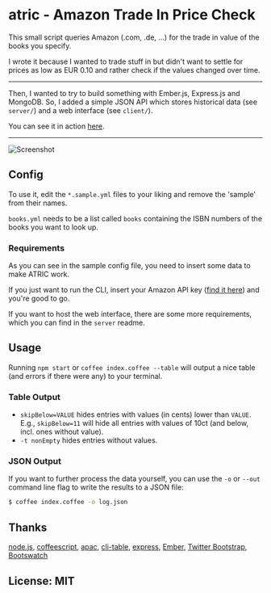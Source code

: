 # atric - Amazon Trade In Price Check

This small script queries Amazon (.com, .de, ...) for the trade in value of the books you specify.

I wrote it because I wanted to trade stuff in but didn't want to settle for prices as low as EUR 0.10 and rather check if the values changed over time.

---

Then, I wanted to try to build something with Ember.js, Express.js and MongoDB. So, I added a simple JSON API which stores historical data (see `server/`) and a web interface (see `client/`).

You can see it in action [here](http://atric.flabs.org/).

---

![Screenshot](https://raw.github.com/killercup/atric/master/src/_screenshot.png)

## Config

To use it, edit the `*.sample.yml` files to your liking and remove the 'sample' from their names.

`books.yml` needs to be a list called `books` containing the ISBN numbers of the books you want to look up.

### Requirements

As you can see in the sample config file, you need to insert some data to make ATRIC work.

If you just want to run the CLI, insert your Amazon API key ([find it here][aws]) and you're good to go.

If you want to host the web interface, there are some more requirements, which you can find in the `server` readme.

[aws]: https://portal.aws.amazon.com/gp/aws/securityCredentials

## Usage

Running `npm start` or `coffee index.coffee --table` will output a nice table (and errors if there were any) to your terminal.

### Table Output

- `skipBelow=VALUE` hides entries with values (in cents) lower than `VALUE`. E.g., `skipBelow=11` will hide all entries with values of 10ct (and below, incl. ones without value).
- `-t nonEmpty` hides entries without values.

### JSON Output

If you want to further process the data yourself, you can use the `-o` or `--out` command line flag to write the results to a JSON file:

```sh
$ coffee index.coffee -o log.json
```

## Thanks

[node.js](http://nodejs.org/), [coffeescript](http://coffeescript.org/), [apac](https://github.com/dmcquay/node-apac), [cli-table](https://github.com/LearnBoost/cli-table), [express](http://expressjs.com/), [Ember](http://emberjs.com/), [Twitter Bootstrap](http://getbootstrap.com/), [Bootswatch](https://github.com/thomaspark/bootswatch/)

## License: MIT
